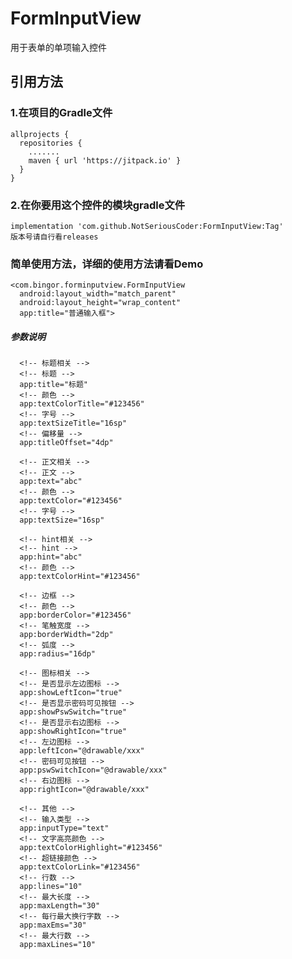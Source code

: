 # FormInputView
用于表单的单项输入控件

## 引用方法
### 1.在项目的Gradle文件
    allprojects {
      repositories {
        .......
        maven { url 'https://jitpack.io' }
      }
    }
### 2.在你要用这个控件的模块gradle文件
    implementation 'com.github.NotSeriousCoder:FormInputView:Tag'
    版本号请自行看releases

### 简单使用方法，详细的使用方法请看Demo
    <com.bingor.forminputview.FormInputView
      android:layout_width="match_parent"
      android:layout_height="wrap_content"
      app:title="普通输入框">
      
##### 参数说明
      <!-- 标题相关 -->
      <!-- 标题 -->
      app:title="标题"
      <!-- 颜色 -->
      app:textColorTitle="#123456"
      <!-- 字号 -->
      app:textSizeTitle="16sp"        
      <!-- 偏移量 -->
      app:titleOffset="4dp"    
      
      <!-- 正文相关 -->
      <!-- 正文 -->
      app:text="abc"        
      <!-- 颜色 -->
      app:textColor="#123456"        
      <!-- 字号 -->
      app:textSize="16sp"        
      
      <!-- hint相关 -->
      <!-- hint -->
      app:hint="abc"  
      <!-- 颜色 -->
      app:textColorHint="#123456"  
      
      <!-- 边框 -->  
      <!-- 颜色 -->
      app:borderColor="#123456"  
      <!-- 笔触宽度 -->
      app:borderWidth="2dp"  
      <!-- 弧度 -->
      app:radius="16dp"  
      
      <!-- 图标相关 -->  
      <!-- 是否显示左边图标 -->
      app:showLeftIcon="true"  
      <!-- 是否显示密码可见按钮 -->
      app:showPswSwitch="true"  
      <!-- 是否显示右边图标 -->
      app:showRightIcon="true"  
      <!-- 左边图标 -->
      app:leftIcon="@drawable/xxx"  
      <!-- 密码可见按钮 -->
      app:pswSwitchIcon="@drawable/xxx"  
      <!-- 右边图标 -->
      app:rightIcon="@drawable/xxx"  

      <!-- 其他 -->  
      <!-- 输入类型 -->
      app:inputType="text"  
      <!-- 文字高亮颜色 -->
      app:textColorHighlight="#123456"  
      <!-- 超链接颜色 -->
      app:textColorLink="#123456"  
      <!-- 行数 -->
      app:lines="10"  
      <!-- 最大长度 -->
      app:maxLength="30"  
      <!-- 每行最大换行字数 -->
      app:maxEms="30"  
      <!-- 最大行数 -->
      app:maxLines="10"  
 
